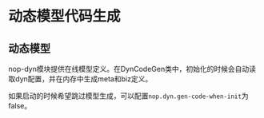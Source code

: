 # 动态模型代码生成

## 动态模型
nop-dyn模块提供在线模型定义。在DynCodeGen类中，初始化的时候会自动读取dyn配置，并在内存中生成meta和biz定义。

如果启动的时候希望跳过模型生成，可以配置`nop.dyn.gen-code-when-init`为false。
